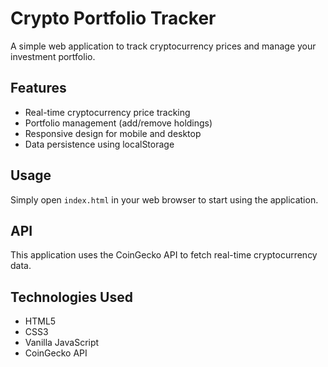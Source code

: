 # Crypto Portfolio Tracker

A simple web application to track cryptocurrency prices and manage your investment portfolio.

## Features

- Real-time cryptocurrency price tracking
- Portfolio management (add/remove holdings)
- Responsive design for mobile and desktop
- Data persistence using localStorage

## Usage

Simply open `index.html` in your web browser to start using the application.

## API

This application uses the CoinGecko API to fetch real-time cryptocurrency data.

## Technologies Used

- HTML5
- CSS3
- Vanilla JavaScript
- CoinGecko API